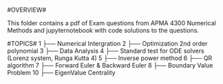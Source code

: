 #OVERVIEW#

This folder contains a pdf of Exam questions from APMA 4300 Numerical Methods and jupyternotebook with code solutions to the questions.

#TOPICS#
1  ├── Numerical Intergration
2  ├── Optimization 2nd order polynomial
3  ├── Data Analysis
4  ├── Standard test for ODE solvers (Lorenz system, Runga Kutta 4)
5  ├── Inverse power method
6  ├── QR algorithm
7  ├── Forward Euler & Backward Euler
8  ├── Boundary Value Problem
10 ├── EigenValue Centrality
 
